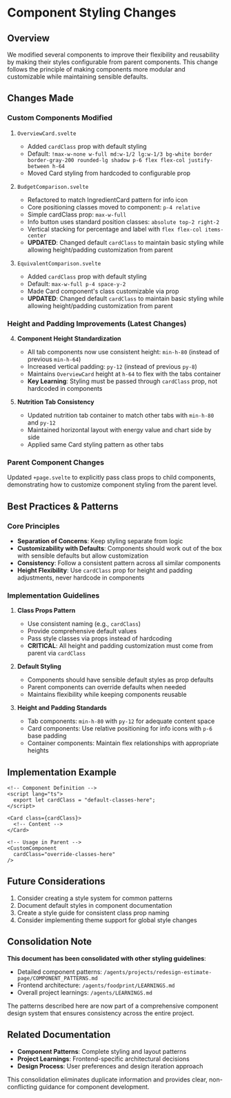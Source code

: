 # Component Styling Changes

## Overview
We modified several components to improve their flexibility and reusability by making their styles configurable from parent components. This change follows the principle of making components more modular and customizable while maintaining sensible defaults.

## Changes Made

### Custom Components Modified
1. `OverviewCard.svelte`
   - Added `cardClass` prop with default styling
   - Default: `!max-w-none w-full md:w-1/2 lg:w-1/3 bg-white border border-gray-200 rounded-lg shadow p-6 flex flex-col justify-between h-64`
   - Moved Card styling from hardcoded to configurable prop

2. `BudgetComparison.svelte`
   - Refactored to match IngredientCard pattern for info icon
   - Core positioning classes moved to component: `p-4 relative`
   - Simple cardClass prop: `max-w-full`
   - Info button uses standard position classes: `absolute top-2 right-2`
   - Vertical stacking for percentage and label with `flex flex-col items-center`
   - **UPDATED**: Changed default `cardClass` to maintain basic styling while allowing height/padding customization from parent

3. `EquivalentComparison.svelte`
   - Added `cardClass` prop with default styling
   - Default: `max-w-full p-4 space-y-2`
   - Made Card component's class customizable via prop
   - **UPDATED**: Changed default `cardClass` to maintain basic styling while allowing height/padding customization from parent

### Height and Padding Improvements (Latest Changes)
4. **Component Height Standardization**
   - All tab components now use consistent height: `min-h-80` (instead of previous `min-h-64`)
   - Increased vertical padding: `py-12` (instead of previous `py-8`)
   - Maintains `OverviewCard` height at `h-64` to flex with the tabs container
   - **Key Learning**: Styling must be passed through `cardClass` prop, not hardcoded in components

5. **Nutrition Tab Consistency**
   - Updated nutrition tab container to match other tabs with `min-h-80` and `py-12`
   - Maintained horizontal layout with energy value and chart side by side
   - Applied same Card styling pattern as other tabs

### Parent Component Changes
Updated `+page.svelte` to explicitly pass class props to child components, demonstrating how to customize component styling from the parent level.

## Best Practices & Patterns

### Core Principles
- **Separation of Concerns**: Keep styling separate from logic
- **Customizability with Defaults**: Components should work out of the box with sensible defaults but allow customization
- **Consistency**: Follow a consistent pattern across all similar components
- **Height Flexibility**: Use `cardClass` prop for height and padding adjustments, never hardcode in components

### Implementation Guidelines
1. **Class Props Pattern**
   - Use consistent naming (e.g., `cardClass`)
   - Provide comprehensive default values
   - Pass style classes via props instead of hardcoding
   - **CRITICAL**: All height and padding customization must come from parent via `cardClass`

2. **Default Styling**
   - Components should have sensible default styles as prop defaults
   - Parent components can override defaults when needed
   - Maintains flexibility while keeping components reusable

3. **Height and Padding Standards**
   - Tab components: `min-h-80` with `py-12` for adequate content space
   - Card components: Use relative positioning for info icons with `p-6` base padding
   - Container components: Maintain flex relationships with appropriate heights

## Implementation Example
```svelte
<!-- Component Definition -->
<script lang="ts">
  export let cardClass = "default-classes-here";
</script>

<Card class={cardClass}>
  <!-- Content -->
</Card>

<!-- Usage in Parent -->
<CustomComponent
  cardClass="override-classes-here"
/>
```

## Future Considerations
1. Consider creating a style system for common patterns
2. Document default styles in component documentation
3. Create a style guide for consistent class prop naming
4. Consider implementing theme support for global style changes

## Consolidation Note

**This document has been consolidated with other styling guidelines**:
- Detailed component patterns: `/agents/projects/redesign-estimate-page/COMPONENT_PATTERNS.md`
- Frontend architecture: `/agents/foodprint/LEARNINGS.md`
- Overall project learnings: `/agents/LEARNINGS.md`

The patterns described here are now part of a comprehensive component design system that ensures consistency across the entire project.

## Related Documentation
- **Component Patterns**: Complete styling and layout patterns
- **Project Learnings**: Frontend-specific architectural decisions
- **Design Process**: User preferences and design iteration approach

This consolidation eliminates duplicate information and provides clear, non-conflicting guidance for component development.
